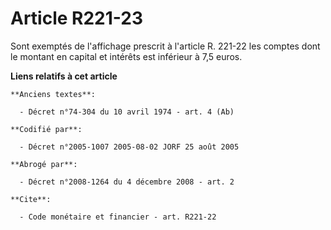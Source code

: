 # Article R221-23

Sont exemptés de l'affichage prescrit à l'article R. 221-22 les comptes dont le montant en capital et intérêts est inférieur
à 7,5 euros.

**Liens relatifs à cet article**

	**Anciens textes**:

	  - Décret n°74-304 du 10 avril 1974 - art. 4 (Ab)

	**Codifié par**:

	  - Décret n°2005-1007 2005-08-02 JORF 25 août 2005

	**Abrogé par**:

	  - Décret n°2008-1264 du 4 décembre 2008 - art. 2

	**Cite**:

	  - Code monétaire et financier - art. R221-22

